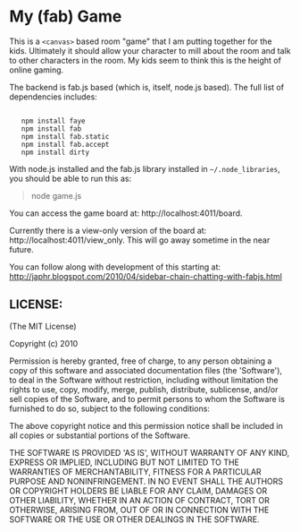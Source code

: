 # My (fab) Game

This is a `<canvas>` based room "game" that I am putting together for the kids.  Ultimately it should allow your character to mill about the room and talk to other characters in the room.  My kids seem to think this is the height of online gaming.

The backend is fab.js based (which is, itself, node.js based).  The full list of dependencies includes:

<pre><code>
   npm install faye
   npm install fab
   npm install fab.static
   npm install fab.accept
   npm install dirty
</code></pre>


With node.js installed and the fab.js library installed in `~/.node_libraries`, you should be able to run this as:

> node game.js

You can access the game board at: http://localhost:4011/board.

Currently there is a view-only version of the board at: http://localhost:4011/view_only.  This will go away sometime in the near future.

You can follow along with development of this starting at: http://japhr.blogspot.com/2010/04/sidebar-chain-chatting-with-fabjs.html

## LICENSE:

(The MIT License)

Copyright (c) 2010

Permission is hereby granted, free of charge, to any person obtaining
a copy of this software and associated documentation files (the
'Software'), to deal in the Software without restriction, including
without limitation the rights to use, copy, modify, merge, publish,
distribute, sublicense, and/or sell copies of the Software, and to
permit persons to whom the Software is furnished to do so, subject to
the following conditions:

The above copyright notice and this permission notice shall be
included in all copies or substantial portions of the Software.

THE SOFTWARE IS PROVIDED 'AS IS', WITHOUT WARRANTY OF ANY KIND,
EXPRESS OR IMPLIED, INCLUDING BUT NOT LIMITED TO THE WARRANTIES OF
MERCHANTABILITY, FITNESS FOR A PARTICULAR PURPOSE AND NONINFRINGEMENT.
IN NO EVENT SHALL THE AUTHORS OR COPYRIGHT HOLDERS BE LIABLE FOR ANY
CLAIM, DAMAGES OR OTHER LIABILITY, WHETHER IN AN ACTION OF CONTRACT,
TORT OR OTHERWISE, ARISING FROM, OUT OF OR IN CONNECTION WITH THE
SOFTWARE OR THE USE OR OTHER DEALINGS IN THE SOFTWARE.
